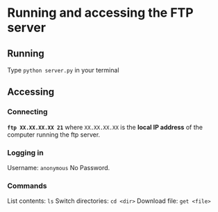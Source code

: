 # Running and accessing the FTP server

## Running
Type `python server.py` in your terminal

## Accessing

### Connecting
**`ftp XX.XX.XX.XX 21`**  where `XX.XX.XX.XX` is the **local IP address** of the computer running the ftp server.

### Logging in
Username: `anonymous`
No Password.

### Commands
List contents: `ls`
Switch directories: `cd <dir>`
Download file: `get <file>`
 
